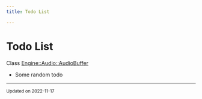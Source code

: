 ```yaml
---
title: Todo List

---
```


# Todo List






Class [Engine::Audio::AudioBuffer](/classes/classEngine_1_1Audio_1_1AudioBuffer.md)

* Some random todo 

-------------------------------

<sub>Updated on 2022-11-17</sub>
